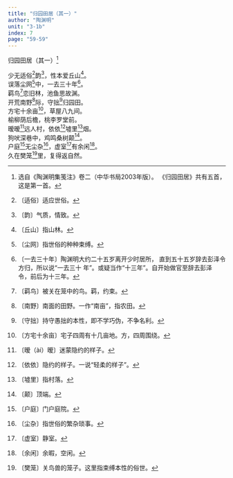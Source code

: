 ```yaml
---
title: "归园田居（其一）"
author: "陶渊明"
unit: "3-1b"
index: 7
page: "59-59"
---
```


归园田居（其一）[^2-a]

少无适俗[^2-b]韵[^2-c]，性本爱丘山[^2-d]。  
误落尘网[^2-e]中，一去三十年[^2-f]。  
羁鸟[^2-g]恋旧林，池鱼思故渊。  
开荒南野[^2-h]际，守拙[^2-i]归园田。  
方宅十余亩[^2-j]，草屋八九间。  
榆柳荫后檐，桃李罗堂前。  
暧暧[^2-k]远人村，依依[^2-l]墟里[^2-m]烟。  
狗吠深巷中，鸡鸣桑树颠[^2-n]。  
户庭[^2-o]无尘杂[^2-p]，虚室[^2-q]有余闲[^2-r]。  
久在樊笼[^2-s]里，复得返自然。  

[^2-a]: 选自《陶渊明集笺注》卷二（中华书局2003年版）。
    《归园田居》共有五首，这是第一首。
[^2-b]: 〔适俗〕适应世俗。
[^2-c]: 〔韵〕气质，情致。
[^2-d]: 〔丘山〕指山林。
[^2-e]: 〔尘网〕指世俗的种种束缚。
[^2-f]: 〔一去三十年〕陶渊明大约二十五岁离开少时居所，
    直到五十五岁辞去彭泽令方归，所以说“一去三十
    年”。或疑当作“十三年”。自开始做官至辞去彭泽
    令，前后为十三年。
[^2-g]: 〔羁鸟〕被关在笼中的鸟。羁，约束。
[^2-h]: 〔南野〕南面的田野。一作“南亩”，指农田。
[^2-i]: 〔守拙〕持守愚拙的本性，即不学巧伪，不争名利。
[^2-j]: 〔方宅十余亩〕宅子四周有十几亩地。方，四周围绕。
[^2-k]: 〔暧（ài）暧〕迷蒙隐约的样子。
[^2-l]: 〔依依〕隐约的样子。一说“轻柔的样子”。
[^2-m]: 〔墟里〕指村落。
[^2-n]: 〔颠〕顶端。
[^2-o]: 〔户庭〕门户庭院。
[^2-p]: 〔尘杂〕指世俗的繁杂琐事。
[^2-q]: 〔虚室〕静室。
[^2-r]: 〔余闲〕余暇，空闲。
[^2-s]: 〔樊笼〕关鸟兽的笼子。这里指束缚本性的俗世。
